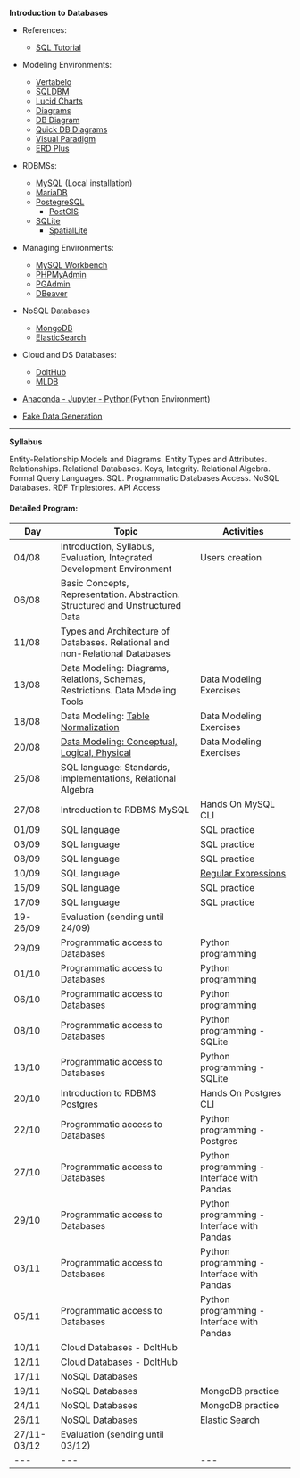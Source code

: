 **Introduction to Databases**

+ References:
  + [SQL Tutorial](https://www.w3schools.com/sql/default.asp)

+ Modeling Environments:
  + [Vertabelo](https://www.vertabelo.com/)  
  + [SQLDBM](https://sqldbm.com/Home/)  
  + [Lucid Charts](https://www.lucidchart.com/pages/)
  + [Diagrams](https://app.diagrams.net/)
  + [DB Diagram](https://dbdiagram.io/home)
  + [Quick DB Diagrams](https://www.quickdatabasediagrams.com/)
  + [Visual Paradigm](https://www.visual-paradigm.com/)  
  + [ERD Plus](https://erdplus.com/)
  
+ RDBMSs:
  + [MySQL](https://dev.mysql.com/downloads/installer/) (Local installation)  
  + [MariaDB](https://mariadb.org/)  
  + [PostegreSQL](https://www.postgresql.org/)  
    + [PostGIS](https://postgis.net/)  
  + [SQLite](https://www.sqlite.org/index.html)  
    + [SpatialLite](https://www.gaia-gis.it/fossil/libspatialite/home)  

+ Managing Environments:  
  + [MySQL Workbench](https://www.mysql.com/products/workbench/)   
  + [PHPMyAdmin](https://www.phpmyadmin.net/)
  + [PGAdmin](https://www.pgadmin.org/)
  + [DBeaver](https://dbeaver.io/download/)   

+ NoSQL Databases  
  + [MongoDB](https://www.mongodb.com/)  
  + [ElasticSearch](https://www.elastic.co/elasticsearch/)  

+ Cloud and DS Databases:  
  + [DoltHub](https://www.dolthub.com/)  
  + [MLDB](https://mldb.ai/)   
 
+ [Anaconda - Jupyter - Python](https://www.anaconda.com/products/individual)(Python Environment)

+ [Fake Data Generation](https://www.generatedata.com/)

****

**Syllabus**

Entity-Relationship Models and Diagrams. Entity Types and Attributes. Relationships. Relational Databases. Keys, Integrity. Relational Algebra. Formal Query Languages. SQL. Programmatic Databases Access. NoSQL Databases. RDF Triplestores. API Access

#### Detailed Program:

|Day|Topic|Activities|
|---|---|---|
|04/08|Introduction, Syllabus, Evaluation, Integrated Development Environment|Users creation|
|06/08|Basic Concepts, Representation. Abstraction. Structured and Unstructured Data|
|11/08|Types and Architecture of Databases. Relational and non-Relational Databases|
|13/08|Data Modeling: Diagrams, Relations, Schemas, Restrictions. Data Modeling Tools|Data Modeling Exercises|
|18/08|Data Modeling: [Table Normalization](https://www.guru99.com/database-normalization.html)|Data Modeling Exercises|
|20/08|[Data Modeling: Conceptual, Logical, Physical](https://online.visual-paradigm.com/knowledge/visual-modeling/conceptual-vs-logical-vs-physical-data-model/)|Data Modeling Exercises|
|25/08|SQL language: Standards, implementations, Relational Algebra|
|27/08|Introduction to RDBMS MySQL|Hands On MySQL CLI|
|01/09|SQL language|SQL practice|
|03/09|SQL language|SQL practice|
|08/09|SQL language|SQL practice|
|10/09|SQL language|[Regular Expressions](https://regex101.com/)|
|15/09|SQL language|SQL practice|
|17/09|SQL language|SQL practice|
|19-26/09|Evaluation (sending until 24/09)|
|29/09|Programmatic access to Databases|Python programming|
|01/10|Programmatic access to Databases|Python programming|
|06/10|Programmatic access to Databases|Python programming|
|08/10|Programmatic access to Databases|Python programming - SQLite|
|13/10|Programmatic access to Databases|Python programming - SQLite|
|20/10|Introduction to RDBMS Postgres|Hands On Postgres CLI|
|22/10|Programmatic access to Databases|Python programming - Postgres|
|27/10|Programmatic access to Databases|Python programming - Interface with Pandas|
|29/10|Programmatic access to Databases|Python programming - Interface with Pandas|
|03/11|Programmatic access to Databases|Python programming - Interface with Pandas|
|05/11|Programmatic access to Databases|Python programming - Interface with Pandas|
|10/11|Cloud Databases - DoltHub|
|12/11|Cloud Databases - DoltHub|
|17/11|NoSQL Databases|
|19/11|NoSQL Databases|MongoDB practice|
|24/11|NoSQL Databases|MongoDB practice|
|26/11|NoSQL Databases|Elastic Search|
|27/11-03/12|Evaluation (sending until 03/12)|
|---|---|---|

